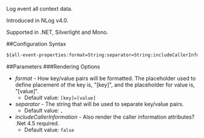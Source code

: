 Log event all context data. 

Introduced in NLog v4.0.

Supported in .NET, Silverlight and Mono.

##Configuration Syntax
```xml
${all-event-properties:format=String:separator=String:includeCallerInformation=Boolean}
```

##Parameters
###Rendering Options
* _format_ - How key/value pairs will be formatted. The placeholder used to define placement of the key is, "[key]", and the placeholder for value is, "[value]".
  * Default value: `[key]=[value]`
* _separator_ - The string that will be used to separate key/value pairs.
  * Default value: `, `
* _includeCallerInformation_ - Also render the caller information attributes? .Net 4.5 required.
  * Default value: `false`